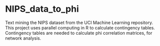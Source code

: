 # NIPS_data_to_phi
Text mining the NIPS dataset from the UCI Machine Learning repository. This project uses parallel computing in R to calculate contingency tables. Contingency tables are needed to calculate phi correlation matrices, for network analysis. 
